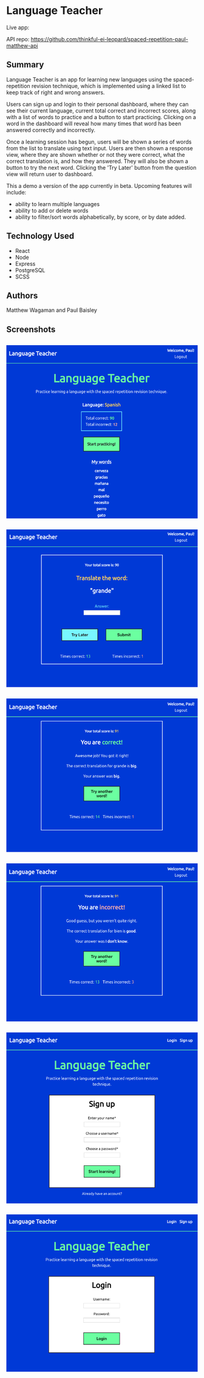 # Language Teacher

Live app:

API repo: https://github.com/thinkful-ei-leopard/spaced-repetition-paul-matthew-api

## Summary

Language Teacher is an app for learning new languages using the spaced-repetition revision technique, which is implemented using a linked list to keep track of right and wrong answers.

Users can sign up and login to their personal dashboard, where they can see their current language, current total correct and incorrect scores, along with a list of words to practice and a button to start practicing. Clicking on a word in the dashboard will reveal how many times that word has been answered correctly and incorrectly.

Once a learning session has begun, users will be shown a series of words from the list to translate using text input. Users are then shown a response view, where they are shown whether or not they were correct, what the correct translation is, and how they answered. They will also be shown a button to try the next word. Clicking the 'Try Later' button from the question view will return user to dashboard.

This a demo a version of the app currently in beta. Upcoming features will include:

- ability to learn multiple languages
- ability to add or delete words
- ability to filter/sort words alphabetically, by score, or by date added.

## Technology Used

- React
- Node
- Express
- PostgreSQL
- SCSS

## Authors
Matthew Wagaman and Paul Baisley

## Screenshots

## <img src="./src/images/screenshots/dashboard.png" align="center" alt="Dashboard View" title="Dashboard View">

## <img src="./src/images/screenshots/question.png" align="center" alt="Question View" title="Question View">

## <img src="./src/images/screenshots/correct.png" align="center" alt="Correct Answer View" title="Correct Answer View">

## <img src="./src/images/screenshots/incorrect.png" align="center" alt="Incorrect Answer View" title="Incorrect Answer View">

## <img src="./src/images/screenshots/signup.png" align="center" alt="Sign Up View" title="Sign Up View">

## <img src="./src/images/screenshots/login.png" align="center" alt="Login View" title="Login View">
